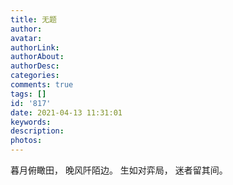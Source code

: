 ```yaml
---
title: 无题
author: 
avatar: 
authorLink: 
authorAbout: 
authorDesc: 
categories: 
comments: true
tags: []
id: '817'
date: 2021-04-13 11:31:01
keywords:
description:
photos:
---
```


暮月俯瞰田， 晚风阡陌边。 生如对弈局， 迷者留其间。